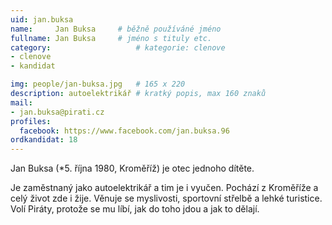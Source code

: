 ```yaml
---
uid: jan.buksa
name:     Jan Buksa  	# běžně používáné jméno
fullname: Jan Buksa  	# jméno s tituly etc.
category:                   # kategorie: clenove
- clenove
- kandidat

img: people/jan-buksa.jpg   # 165 x 220
description: autoelektrikář # kratký popis, max 160 znaků
mail:
- jan.buksa@pirati.cz
profiles:
  facebook: https://www.facebook.com/jan.buksa.96
ordkandidat: 18
---
```


Jan Buksa (*5. října 1980, Kroměříž) je otec jednoho dítěte.

Je zaměstnaný jako autoelektrikář a tim je i vyučen. Pochází z Kroměříže a celý život zde i žije. Věnuje se myslivosti, sportovní střelbě a lehké turistice. Volí Piráty, protože se mu líbí, jak do toho jdou a jak to dělají.

